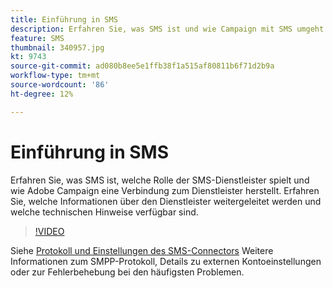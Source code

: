 ```yaml
---
title: Einführung in SMS
description: Erfahren Sie, was SMS ist und wie Campaign mit SMS umgeht
feature: SMS
thumbnail: 340957.jpg
kt: 9743
source-git-commit: ad080b8ee5e1ffb38f1a515af80811b6f71d2b9a
workflow-type: tm+mt
source-wordcount: '86'
ht-degree: 12%

---
```



# Einführung in SMS

Erfahren Sie, was SMS ist, welche Rolle der SMS-Dienstleister spielt und wie Adobe Campaign eine Verbindung zum Dienstleister herstellt. Erfahren Sie, welche Informationen über den Dienstleister weitergeleitet werden und welche technischen Hinweise verfügbar sind.

>[!VIDEO](https://video.tv.adobe.com/v/340957?quality=12)

Siehe [Protokoll und Einstellungen des SMS-Connectors](https://experienceleague.adobe.com/docs/campaign-classic/using/sending-messages/sending-messages-on-mobiles/sms-protocol.html?lang=de#sending-messages) Weitere Informationen zum SMPP-Protokoll, Details zu externen Kontoeinstellungen oder zur Fehlerbehebung bei den häufigsten Problemen.
